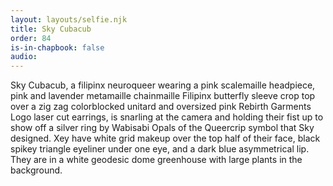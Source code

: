 ```yaml
---
layout: layouts/selfie.njk
title: Sky Cubacub
order: 84
is-in-chapbook: false
audio: 
---
```

Sky Cubacub, a filipinx neuroqueer wearing a pink scalemaille headpiece, pink and lavender metamaille chainmaille Filipinx butterfly sleeve crop top over a zig zag colorblocked unitard and oversized pink Rebirth Garments Logo laser cut earrings, is snarling at the camera and holding their fist up to show off a silver ring by Wabisabi Opals of the Queercrip symbol that Sky designed. Xey have white grid makeup over the top half of their face, black spikey triangle eyeliner under one eye, and a dark blue asymmetrical lip. They are in a white geodesic dome greenhouse with large plants in the background.
